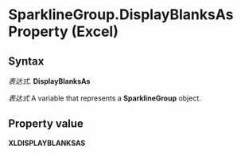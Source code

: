 
# SparklineGroup.DisplayBlanksAs Property (Excel)

## Syntax

 _表达式_. **DisplayBlanksAs**

 _表达式_ A variable that represents a **SparklineGroup** object.


## Property value

 **XLDISPLAYBLANKSAS**


